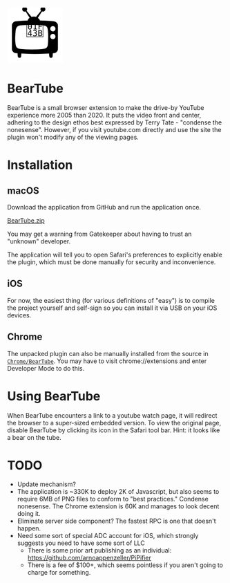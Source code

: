 ![Banner](BearTube/icons/icon-64.svg)

# BearTube

BearTube is a small browser extension to make the drive-by YouTube experience more 2005 than 2020. It puts the video front and center, adhering to the design ethos best expressed by Terry Tate - "condense the nonesense". However, if you visit youtube.com directly and use the site the plugin won't modify any of the viewing pages.

# Installation

## macOS
Download the application from GitHub and run the application once.

[BearTube.zip](https://github.com/msolo/BearTube/releases/download/v1.0.0/BearTube-1.0.0.zip)

You may get a warning from Gatekeeper about having to trust an "unknown" developer.

The application will tell you to open Safari's preferences to explicitly enable the plugin, which must be done manually for security and inconvenience.

## iOS

For now, the easiest thing (for various definitions of "easy") is to compile the project yourself and self-sign so you can install it via USB on your iOS devices.

## Chrome

The unpacked plugin can also be manually installed from the source in [`Chrome/BearTube`](Chrome/BearTube). You may have to visit chrome://extensions and enter Developer Mode to do this.


# Using BearTube

When BearTube encounters a link to a youtube watch page, it will redirect the browser to a super-sized embedded version. To view the original page, disable BearTube by clicking its icon in the Safari tool bar. Hint: it looks like a bear on the tube.

# TODO

 * Update mechanism?
 * The application is ~330K to deploy 2K of Javascript, but also seems to require 6MB of PNG files to conform to "best practices." Condense nonesense. The Chrome extension is 60K and manages to look decent doing it.
 * Eliminate server side component? The fastest RPC is one that doesn't happen.
 * Need some sort of special ADC account for iOS, which strongly suggests you need to have some sort of LLC
   * There is some prior art publishing as an individual: https://github.com/arnoappenzeller/PiPifier
   * There is a fee of $100+, which seems pointless if you aren't going to charge for something.
